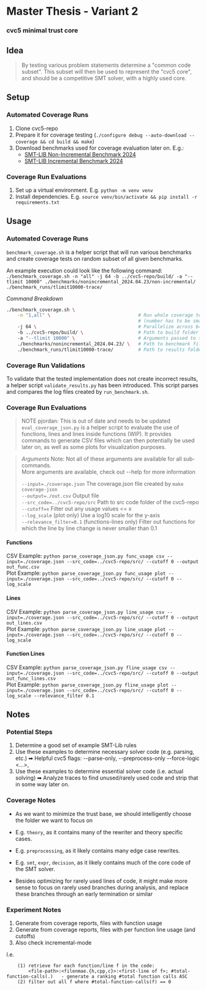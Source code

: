 # Master Thesis - Variant 2
### cvc5 minimal trust core

## Idea
> By testing various problem statements determine a "common code subset".
> This subset will then be used to represent the "cvc5 core", and should be
> a competitive SMT solver, with a highly used core.


## Setup
### Automated Coverage Runs
 1. Clone cvc5-repo
 2. Prepare it for coverage testing (`./configure debug --auto-download --coverage && cd build && make`)
 3. Download benchmarks used for coverage evaluation later on. E.g.:
    - [SMT-LIB Non-Incremental Benchmark 2024](https://zenodo.org/records/11061097)
    - [SMT-LIB Incremental Benchmark 2024](https://zenodo.org/records/11186591)

### Coverage Run Evaluations
 1. Set up a virtual environment. E.g. `python -m venv venv`
 2. Install dependencies. E.g. `source venv/bin/activate && pip install -r requirements.txt`

## Usage
### Automated Coverage Runs
`benchmark_coverage.sh` is a helper script that will run various benchmarks and create coverage tests on random subset of all given benchmarks.

An example execution could look like the following command:<br/>
`./benchmark_coverage.sh -n "all" -j 64 -b ../cvc5-repo/build/ -a "--tlimit 10000" ./benchmarks/nonincremental_2024.04.23/non-incremental/ ./benchmark_runs/tlimit10000-trace/`

*Command Breakdown*
```bash
./benchmark_coverage.sh \
    -n "1,all" \                                # Run whole coverage testsuite over 1 random and all tests
                                                # (number has to be smaller than the total number of tests available)
    -j 64 \                                     # Parallelize across 64 cores
    -b ../cvc5-repo/build/ \                    # Path to build folder (has to be inside the cvc5 repo)
    -a "--tlimit 10000" \                       # Arguments passed to the cvc5 executable found
    ./benchmarks/nonincremental_2024.04.23/ \   # Path to benchmark files (has to only contain smt-lib files)
    ./benchmark_runs/tlimit10000-trace/         # Path to results folder
```

### Coverage Run Validations
To validate that the tested implementation does not create incorrect results, a helper script `validate_results.py` has been introduced.
This script parses and compares the log files created by `run_benchmark.sh`.

### Coverage Run Evaluations
> NOTE pjordan: This is out of date and needs to be updated
`eval_coverage_json.py` is a helper script to evaluate the use of functions, lines and lines inside functions (WIP).
It provides commands to generate CSV files which can then potentially be used later on, as well as some plots for visualization purposes.

> *Arguments*
> Note: Not all of these arguments are available for all sub-commands.<br/>
> More arguments are available, check out --help for more information<br/>
>
> `--input=./coverage.json` The coverage.json file created by `make coverage-json`<br/>
> `--output=./out.csv`      Output file<br/>
> `--src_code=../cvc5-repo/src`    Path to src code folder of the cvc5-repo<br/>
> `--cutoff=x`    Filter out any usage values <= x<br/>
> `--log_scale`   (plot only) Use a log10 scale for the y-axis<br/>
> `--relevance_filter=0.1`   (functions-lines only) Filter out functions for which the line by line change is never smaller than 0.1


#### Functions
CSV Example: `python parse_coverage_json.py func_usage csv --input=./coverage.json --src_code=../cvc5-repo/src/ --cutoff 0 --output out_func.csv`<br/>
Plot Example: `python parse_coverage_json.py func_usage plot --input=./coverage.json --src_code=../cvc5-repo/src/ --cutoff 0 --log_scale`

#### Lines
CSV Example: `python parse_coverage_json.py line_usage csv --input=./coverage.json --src_code=../cvc5-repo/src/ --cutoff 0 --output out_lines.csv`<br/>
Plot Example: `python parse_coverage_json.py line_usage plot --input=./coverage.json --src_code=../cvc5-repo/src/ --cutoff 0 --log_scale`

#### Function Lines
CSV Example: `python parse_coverage_json.py fline_usage csv --input=./coverage.json --src_code=../cvc5-repo/src/ --cutoff 0 --output out_func_lines.csv`<br/>
Plot Example: `python parse_coverage_json.py fline_usage plot --input=./coverage.json --src_code=../cvc5-repo/src/ --cutoff 0 --log_scale --relevance_filter 0.1`


## Notes
### Potential Steps
 1. Determine a good set of example SMT-Lib rules
 2. Use these examples to determine necessary solver code (e.g. parsing, etc.)
    ➡ Helpful cvc5 flags: --parse-only, --preprocess-only
                            --force-logic <...>,
 3. Use these examples to determine essential solver code (i.e. actual solving)
    ➡ Analyze traces to find unused/rarely used code and strip that in some way later on.


### Coverage Notes
 - As we want to minimize the trust base, we should intelligently choose the folder we want to focus on
 - E.g. `theory`, as it contains many of the rewriter and theory specific cases.
 - E.g. `preprocessing`, as it likely contains many edge case rewrites.
 - E.g. `smt`, `expr`, `decision`, as it likely contains much of the core code of the SMT solver.

 - Besides optimizing for rarely used lines of code, it might make more sense to focus on rarely used branches during analysis, 
   and replace these branches through an early termination or similar


### Experiment Notes
1. Generate from coverage reports, files with function usage
2. Generate from coverage reports, files with per function line usage (and cutoffs)
3. Also check incremental-mode

I.e. 
```
    (1) retrieve for each function/line f in the code:
        <file-path>:<filenmae.{h,cpp,c}>:<first-line of f>; #total-function-calls(.)   - generate a ranking #total function calls ASC
    (2) filter out all f where #total-function-calls(f) == 0
```
